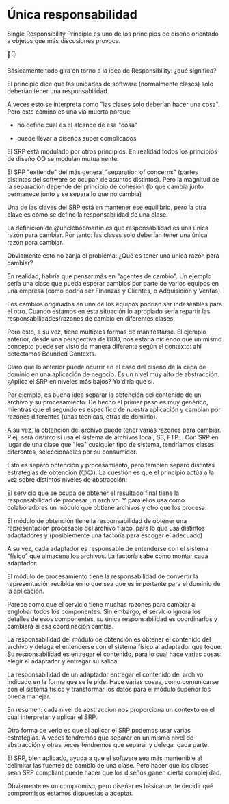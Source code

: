 # Única responsabilidad

Single Responsibility Principle es uno de los principios de diseño orientado a objetos que más discusiones provoca.

🧻👇

Básicamente todo gira en torno a la idea de Responsibility: ¿qué significa?

El principio dice que las unidades de software (normalmente clases) solo deberían tener una responsabilidad.

A veces esto se interpreta como "las clases solo deberían hacer una cosa". Pero este camino es una vía muerta porque:

* no define cual es el alcance de esa "cosa"

* puede llevar a diseños super complicados

El SRP está modulado por otros principios. En realidad todos los principios de diseño OO se modulan mutuamente.

El SRP "extiende" del más general "separation of concerns" (partes distintas del software se ocupan de asuntos distintos). Pero la magnitud de la separación depende del principio de cohesión (lo que cambia junto permanece junto y se separa lo que no cambia)

Una de las claves del SRP está en mantener ese equilibrio, pero la otra clave es cómo se define la responsabilidad de una clase.

La definición de @unclebobmartin es que responsabilidad es una única razón para cambiar. Por tanto: las clases solo deberían tener una única razón para cambiar.

Obviamente esto no zanja el problema: ¿Qué es tener una única razón para cambiar?

En realidad, habría que pensar más en "agentes de cambio". Un ejemplo sería una clase que pueda esperar cambios por parte de varios equipos en una empresa (como podría ser Finanzas y Clientes, o Adquisición y Ventas).

Los cambios originados en uno de los equipos podrían ser indeseables para el otro. Cuando estamos en esta situación lo apropiado sería repartir las responsabilidades/razones de cambio en diferentes clases.

Pero esto, a su vez, tiene múltiples formas de manifestarse. El ejemplo anterior, desde una perspectiva de DDD, nos estaría diciendo que un mismo concepto puede ser visto de manera diferente según el contexto: ahí detectamos Bounded Contexts.

Claro que lo anterior puede ocurrir en el caso del diseño de la capa de dominio en una aplicación de negocio. Es un nivel muy alto de abstracción. ¿Aplica el SRP en niveles más bajos? Yo diría que sí.

Por ejemplo, es buena idea separar la obtención del contenido de un archivo y su procesamiento. De hecho el primer paso es muy genérico, mientras que el segundo es específico de nuestra aplicación y cambian por razones diferentes (unas técnicas, otras de dominio).

A su vez, la obtención del archivo puede tener varias razones para cambiar. P.ej, será distinto si usa el sistema de archivos local, S3, FTP... Con SRP en lugar de una clase que "lea" cualquier tipo de sistema, tendríamos clases diferentes, seleccionadles por su consumidor.

Esto es separo obtención y procesamiento, pero también separo distintas estrategias de obtención (😉😉). La cuestión es que el principio actúa a la vez sobre distintos niveles de abstracción:

El servicio que se ocupa de obtener el resultado final tiene la responsabilidad de procesar un archivo. Y para ellos usa como colaboradores un módulo que obtiene archivos y otro que los procesa.

El módulo de obtención tiene la responsabilidad de obtener una representación procesable del archivo físico, para lo que usa distintos adaptadores y (posiblemente una factoría para escoger el adecuado)

A su vez, cada adaptador es responsable de entenderse con el sistema "físico" que almacena los archivos. La factoría sabe como montar cada adaptador.

El módulo de procesamiento tiene la responsabilidad de convertir la representación recibida en lo que sea que es importante para el dominio de la aplicación.

Parece como que el servicio tiene muchas razones para cambiar al englobar todos los componentes. Sin embargo, el servicio ignora los detalles de esos componentes, su única responsabilidad es coordinarlos y cambiará si esa coordinación cambia.

La responsabilidad del módulo de obtención es obtener el contenido del archivo y delega el entenderse con el sistema físico al adaptador que toque. Su responsabilidad es entregar el contenido, para lo cual hace varias cosas: elegir el adaptador y entregar su salida.

La responsabilidad de un adaptador entregar el contenido del archivo indicado en la forma que se le pide. Hace varias cosas, como comunicarse con el sistema físico y transformar los datos para el módulo superior los pueda manejar.

En resumen: cada nivel de abstracción nos proporciona un contexto en el cual interpretar y aplicar el SRP.

Otra forma de verlo es que al aplicar el SRP podemos usar varias estrategias. A veces tendremos que separar en un mismo nivel de abstracción y otras veces tendremos que separar y delegar cada parte.

El SRP, bien aplicado, ayuda a que el software sea más mantenible al delimitar las fuentes de cambio de una clase. Pero hacer que las clases sean SRP compliant puede hacer que los diseños ganen cierta complejidad.

Obviamente es un compromiso, pero diseñar es básicamente decidir qué compromisos estamos dispuestas a aceptar.